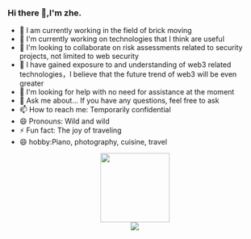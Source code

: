 ### Hi there 👋,I'm zhe.

- 🔭 I am currently working in the field of brick moving
- 🌱 I'm currently working on technologies that I think are useful
- 👯 I'm looking to collaborate on risk assessments related to security projects, not limited to web security
- 👯 I have gained exposure to and understanding of web3 related technologies，I believe that the future trend of web3 will be even greater
- 🤔 I'm looking for help with no need for assistance at the moment
- 💬 Ask me about... If you have any questions, feel free to ask
- 📫 How to reach me: Temporarily confidential
- 😄 Pronouns: Wild and wild
- ⚡ Fun fact: The joy of traveling
- 😄 hobby:Piano, photography, cuisine, travel


<div align="center">
	<img height="137px" src="https://github-readme-stats.vercel.app/api?username=MInggongK&hide_title=true&hide_border=true&show_icons=trueline_height=21&text_color=000&icon_color=000&bg_color=0,ea6161,ffc64d,fffc4d,52fa5a&theme=graywhite" />
</div>

<div align="center">
	<img  src="https://github-profile-trophy.vercel.app/?username=MInggongK" />
</div>

